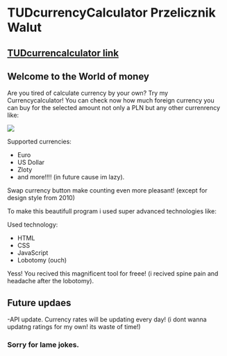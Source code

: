# TUDcurrencyCalculator Przelicznik Walut
## [TUDcurrencalculator link](https://theundc.github.io/TUDcurrencyCalculator/)

## Welcome to the World of money

Are you tired of calculate currency by your own? Try my Currencycalculator! 
You can check now how much foreign currency you can buy for the selected amount not only a PLN but any other currenrency
like:

![](images/CurrencyG.gif)

Supported currencies:
- Euro
- US Dollar
- Zloty
- and more!!!! (in future cause im lazy).

Swap currency button make counting even more pleasant! (except for design style from 2010) 

To make this beautifull program i used super advanced technologies like:

Used technology:
- HTML
- CSS
- JavaScript
- Lobotomy (ouch)

Yess! You recived this magnificent tool for freee! (i recived spine pain and headache after the lobotomy).
## Future updaes
-API update. Currency rates will be updating every day! (i dont wanna updatng ratings for my own! its waste of time!)

### Sorry for lame jokes.